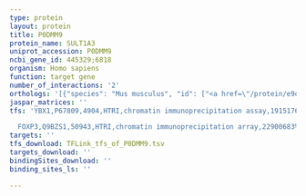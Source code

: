 ```yaml
---
type: protein
layout: protein
title: P0DMM9
protein_name: SULT1A3
uniprot_accession: P0DMM9
ncbi_gene_id: 445329;6818
organism: Homo sapiens
function: target gene
number_of_interactions: '2'
orthologs: '[{"species": "Mus musculus", "id": ["<a href=\"/protein/e9qnl5\">E9QNL5</a>"]}, {"species": "Rattus norvegicus", "id": ["<a href=\"/protein/p17988\">P17988</a>"]}, {"species": "Danio rerio", "id": ["F1RD72", "B0UXT7"]}]'
jaspar_matrices: ''
tfs: 'YBX1,P67809,4904,HTRI,chromatin immunoprecipitation assay,19151767%5Buid%5D+OR+22900683%5Buid%5D,No

  FOXP3,Q9BZS1,50943,HTRI,chromatin immunoprecipitation array,22900683%5Buid%5D+OR+20554955%5Buid%5D,No'
targets: ''
tfs_download: TFLink_tfs_of_P0DMM9.tsv
targets_download: ''
bindingSites_download: ''
binding_sites_ls: ''

---
```

